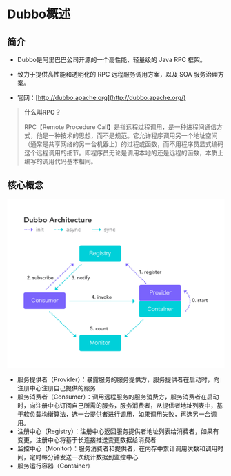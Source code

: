 # Dubbo概述

## 简介

+ Dubbo是阿里巴巴公司开源的一个高性能、轻量级的 Java RPC 框架。

+ 致力于提供高性能和透明化的 RPC 远程服务调用方案，以及 SOA 服务治理方案。

+ 官网：[http://dubbo.apache.org](http://dubbo.apache.org/)

> **什么叫RPC？**
>
> RPC【Remote Procedure Call】是指远程过程调用，是一种进程间通信方式，他是一种技术的思想，而不是规范。它允许程序调用另一个地址空间（通常是共享网络的另一台机器上）的过程或函数，而不用程序员显式编码这个远程调用的细节。即程序员无论是调用本地的还是远程的函数，本质上编写的调用代码基本相同。

## 核心概念

<img src="img/notion.png" alt="notion" style="zoom: 50%;" />

+ 服务提供者（Provider）：暴露服务的服务提供方，服务提供者在启动时，向注册中心注册自己提供的服务
+ 服务消费者（Consumer）：调用远程服务的服务消费方，服务消费者在启动时，向注册中心订阅自己所需的服务，服务消费者，从提供者地址列表中，基于软负载均衡算法，选一台提供者进行调用，如果调用失败，再选另一台调用。
+ 注册中心（Registry）：注册中心返回服务提供者地址列表给消费者，如果有变更，注册中心将基于长连接推送变更数据给消费者
+ 监控中心（Monitor）：服务消费者和提供者，在内存中累计调用次数和调用时间，定时每分钟发送一次统计数据到监控中心
+ 服务运行容器（Container）





